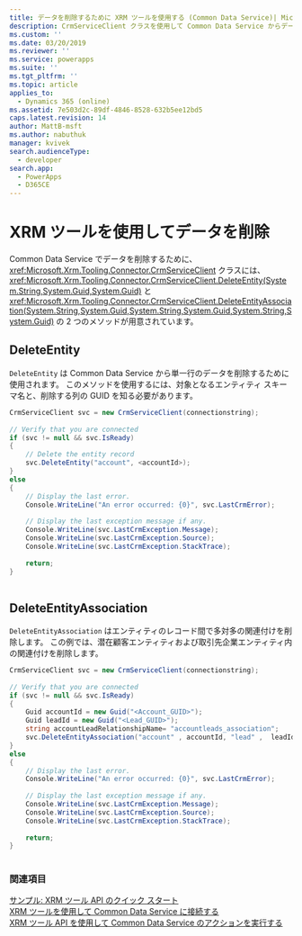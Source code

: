 ```yaml
---
title: データを削除するために XRM ツールを使用する (Common Data Service)| Microsoft Docs
description: CrmServiceClient クラスを使用して Common Data Service からデータを削除
ms.custom: ''
ms.date: 03/20/2019
ms.reviewer: ''
ms.service: powerapps
ms.suite: ''
ms.tgt_pltfrm: ''
ms.topic: article
applies_to:
  - Dynamics 365 (online)
ms.assetid: 7e503d2c-89df-4846-8528-632b5ee12bd5
caps.latest.revision: 14
author: MattB-msft
ms.author: nabuthuk
manager: kvivek
search.audienceType:
  - developer
search.app:
  - PowerApps
  - D365CE
---
```

# <a name="use-xrm-tooling-to-delete-data"></a>XRM ツールを使用してデータを削除

Common Data Service でデータを削除するために、<xref:Microsoft.Xrm.Tooling.Connector.CrmServiceClient> クラスには、<xref:Microsoft.Xrm.Tooling.Connector.CrmServiceClient.DeleteEntity(System.String,System.Guid,System.Guid)> と <xref:Microsoft.Xrm.Tooling.Connector.CrmServiceClient.DeleteEntityAssociation(System.String,System.Guid,System.String,System.Guid,System.String,System.Guid)> の 2 つのメソッドが用意されています。  
  
## <a name="deleteentity"></a>DeleteEntity  

`DeleteEntity` は Common Data Service から単一行のデータを削除するために使用されます。 このメソッドを使用するには、対象となるエンティティ スキーマ名と、削除する列の GUID を知る必要があります。  
  
```csharp  
CrmServiceClient svc = new CrmServiceClient(connectionstring);  
  
// Verify that you are connected  
if (svc != null && svc.IsReady)  
{  
    // Delete the entity record  
    svc.DeleteEntity("account", <accountId>);  
}  
else  
{  
    // Display the last error.  
    Console.WriteLine("An error occurred: {0}", svc.LastCrmError);  
  
    // Display the last exception message if any.  
    Console.WriteLine(svc.LastCrmException.Message);  
    Console.WriteLine(svc.LastCrmException.Source);  
    Console.WriteLine(svc.LastCrmException.StackTrace);  
  
    return;  
}  
  
```  
  
## <a name="deleteentityassociation"></a>DeleteEntityAssociation  

`DeleteEntityAssociation` はエンティティのレコード間で多対多の関連付けを削除します。 この例では、潜在顧客エンティティおよび取引先企業エンティティ内の関連付けを削除します。  
  
```csharp  
CrmServiceClient svc = new CrmServiceClient(connectionstring);  
  
// Verify that you are connected  
if (svc != null && svc.IsReady)  
{  
    Guid accountId = new Guid("<Account_GUID>");  
    Guid leadId = new Guid("<Lead_GUID>");  
    string accountLeadRelationshipName= "accountleads_association";   
    svc.DeleteEntityAssociation("account" , accountId, "lead" ,  leadId, accountLeadRelationshipName)  
}  
else  
{  
    // Display the last error.  
    Console.WriteLine("An error occurred: {0}", svc.LastCrmError);  
  
    // Display the last exception message if any.  
    Console.WriteLine(svc.LastCrmException.Message);  
    Console.WriteLine(svc.LastCrmException.Source);  
    Console.WriteLine(svc.LastCrmException.StackTrace);  
  
    return;  
}  
  
```  
  
### <a name="see-also"></a>関連項目  

[サンプル: XRM ツール API のクイック スタート](sample-quick-start-xrm-tooling-api.md)<br />
[XRM ツールを使用して Common Data Service に接続する](use-crmserviceclient-constructors-connect.md)<br />
[XRM ツール API を使用して Common Data Service のアクションを実行する](use-xrm-tooling-execute-actions.md)
